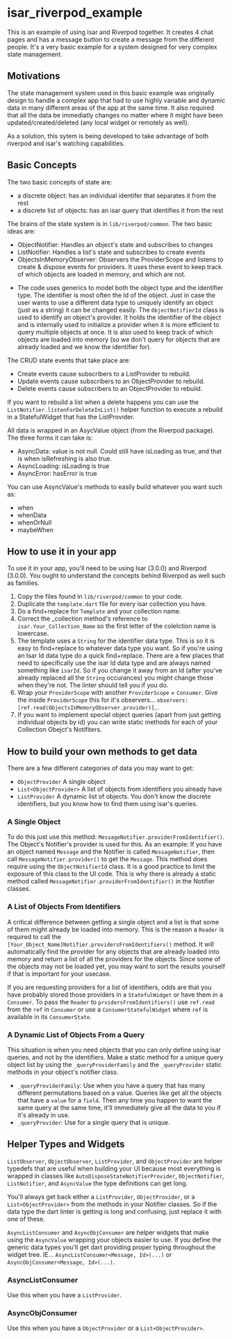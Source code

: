 # isar_riverpod_example

This is an example of using Isar and Riverpod together. It creates 4 chat pages and has a message button to create a message from the different people. It's a very basic example for a system designed for very complex state management.

## Motivations

The state management system used in this basic example was originally design to handle a complex app that had to use highly variable and dynamic data in many different areas of the app at the same time. It also required that all the data be immediatly changes no matter where it might have been updated/created/deleted (any local widget or remotely as well).

As a solution, this sytem is being developed to take advantage of both riverpod and isar's watching capabilities.

## Basic Concepts

The two basic concepts of state are:
- a discrete object: has an individual identifer that separates it from the rest
- a discrete list of objects: has an isar query that identifies it from the rest

The brains of the state system is in `lib/riverpod/common`. The two basic ideas are:
- ObjectNotifier: Handles an object's state and subscribes to changes
- ListNotifier: Handles a list's state and subscribes to create events
- ObjectsInMemoryObserver: Observers the ProviderScope and listens to create & dispose events for providers. It uses these event to keep track of which objects are loaded in memory, and which are not.

* The code uses generics to model both the object type and the identifier type. The identifier is most often the Id of the object. Just in case the user wants to use a different data type to uniquely identify an object (just as a string) it can be changed easily. The `ObjectNotifierId` class is used to identify an object's provider. It holds the identifier of the object and is internally used to initialize a provider when it is more efficient to query multiple objects at once. It is also used to keep track of which objects are loaded into memory (so we don't query for objects that are already loaded and we know the identifier for).

The CRUD state events that take place are:
- Create events cause subscribers to a ListProvider to rebuild.
- Update events cause subscribers to an ObjectProvider to rebuild.
- Delete events cause subscribers to an ObjectProvider to rebuild.

If you want to rebuild a list when a delete happens you can use the `ListNotifier.listenForDeleteInList()` helper function to execute a rebuild in a StatefulWidget that has the ListProvider.

All data is wrapped in an AsycValue object (from the Riverpod package). The three forms it can take is:
- AsyncData: value is not null. Could still have isLoading as true, and that is when isRefreshing is also true.
- AsyncLoading: isLoading is true
- AsyncError: hasError is true

You can use AsyncValue's methods to easily build whatever you want such as:
- when
- whenData
- whenOrNull
- maybeWhen

## How to use it in your app

To use it in your app, you'll need to be using Isar (3.0.0) and Riverpod (3.0.0). You ought to understand the concepts behind Riverpod as well such as families.

1. Copy the files found in `lib/riverpod/common` to your code.
2. Duplicate the `template.dart` file for every isar collection you have.
3. Do a find+replace for `Template` and your collection name.
4. Correct the _collection method's reference to `isar.Your_Collection_Name` so the first letter of the colelction name is lowercase.
5. The template uses a `String` for the identifier data type. This is so it is easy to find+replace to whatever data type you want. So if you're using an Isar Id data type do a quick find+replace. There are a few places that need to specifically use the isar Id data type and are always named something like `isarId`. So if you change it away from an Id (after you've already replaced all the `String` occurances) you might change those when they're not. The linter should tell you if you do.
6. Wrap your `ProviderScope` with another `ProviderScope` + `Consumer`. Give the inside `ProviderScope` this for it's observers... `observers: [ref.read(ObjectsInMemoryObserver.provider)],`.
7. If you want to implement special object queries (apart from just getting individual objects by id) you can write static methods for each of your Collection Obejct's Notifiters.

## How to build your own methods to get data

There are a few different categories of data you may want to get:
- `ObjectProvider` A single object
- `List<ObjectProvider>` A list of objects from identifiers you already have
- `ListProvider` A dynamic list of objects. You don't know the discrete identifiers, but you know how to find them using isar's queries.

### A Single Object

To do this just use this method: `MessageNotifier.providerFromIdentifier()`. The Object's Notifier's provider is used for this. As an example: If you have an object named `Message` and the Notifier is called `MessageNotifier`, then call `MessageNotifier.provider()` to get the `Message`. This method does require using the `ObjectNotifierId` class. It is a good practice to limit the exposure of this class to the UI code. This is why there is already a static method called `MessageNotifier.providerFromIdentifier()` in the Notifier classes.

### A List of Objects From Identifiers

A critical difference between getting a single object and a list is that some of them might already be loaded into memory. This is the reason a `Reader` is required to call the `[Your_Object_Name]Notifier.providersFromIdentifiers()` method. It will automatically find the provider for any objects that are already loaded into memory and return a list of all the providers for the objects. Since some of the objects may not be loaded yet, you may want to sort the results yourself if that is important for your usecase.

If you are requesting providers for a list of identifiers, odds are that you have probably stored those providers in a `StatefulWidget` or have them in a `Consumer`. To pass the `Reader` to `prvidersFromIdentifiers()` use `ref.read` from the `ref` in `Consumer` or use a `ConsumerStatefulWidget` where `ref` is available in its `ConsumerState`.

### A Dynamic List of Objects From a Query

This situation is when you need objects that you can only define using isar queries, and not by the identifiers. Make a static method for a unique query object list by using the `_queryProviderFamily` and the `_queryProvider` static methods in your object's notifier class.
- `_queryProviderFamily`: Use when you have a query that has many different permutations based on a value. Queries like get all the objects that have a `value` for a `field`. Then any time you happen to want the same query at the same time, it'll immediately give all the data to you if it's already in use.
- `_queryProvider`: Use for a single query that is unique.

## Helper Types and Widgets

`ListObserver`, `ObjectObserver`, `ListProvider`, and `ObjectProvider` are helper typedefs that are useful when building your UI because most everything is wrapped in classes like `AutoDisposeStateNotifierProvider`, `ObjectNotifier`, `ListNotifier`, and `AsyncValue` the type definitions can get long.

You'll always get back either a `ListProvider`, `ObjectProvider`, or a `List<ObjectProvider>` from the methods in your Notifier classes. So if the data type the dart linter is getting is long and confusing, just replace it with one of these.

`AsyncListConsumer` and `AsyncObjConsumer` are helper widgets that make using the `AsyncValue` wrapping your objects easier to use. If you define the generic data types you'll get dart providing proper typing throughout the widget tree. IE... `AsyncListConsumer<Message, Id>(...)` or `AsyncObjConsumer<Message, Id>(...)`.

### AsyncListConsumer

Use this when you have a `ListProvider`.

### AsyncObjConsumer

Use this when you have a `ObjectProvider` or a `List<ObjectProvider>`.